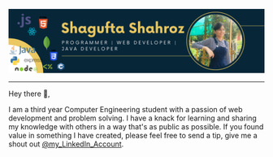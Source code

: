 ![I am Programmer, web developer and java developer](images/Shagufta%20Shahroz.png)
<hr>
Hey there 👋,

I am a third year Computer Engineering student with a passion of web development and problem solving. I have a knack for learning and sharing my knowledge with others in a way that's as public as possible. If you found value in something I have created, please feel free to send a tip, give me a shout out [@my_LinkedIn_Account](https://www.linkedin.com/in/shagufta-shahroz-webdesign/).
<!--
**ShaguftaShahroz/ShaguftaShahroz** is a ✨ _special_ ✨ repository because its `README.md` (this file) appears on your GitHub profile.

Here are some ideas to get you started:

- 🔭 I’m currently working on ...
- 🌱 I’m currently learning ...
- 👯 I’m looking to collaborate on ...
- 🤔 I’m looking for help with ...
- 💬 Ask me about ...
- 📫 How to reach me: ...
- 😄 Pronouns: ...
- ⚡ Fun fact: ...
-->
